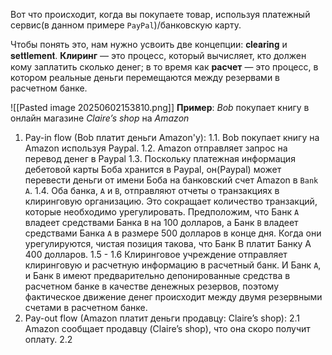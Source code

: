 
Вот что происходит, когда вы покупаете товар, используя платежный сервис(в данном примере `PayPal`)/банковскую карту.

Чтобы понять это, нам нужно усвоить две концепции: 𝐜𝐥𝐞𝐚𝐫𝐢𝐧𝐠 и 𝐬𝐞𝐭𝐭𝐥𝐞𝐦𝐞𝐧𝐭. **Клиринг** — это процесс, который вычисляет, кто должен кому заплатить
сколько денег; в то время как **расчет** — это процесс, в котором реальные деньги
перемещаются между резервами в расчетном банке.

![[Pasted image 20250602153810.png]]
**Пример**: *Bob* покупает книгу в онлайн магазине *Claire’s shop* на *Amazon*

1. Pay-in flow (Bob платит деньги Amazon'у):
	1.1.  Bob покупает книгу на Amazon используя Paypal.
	1.2.  Amazon отправляет запрос на перевод денег в Paypal
	1.3. Поскольку платежная информация дебетовой карты Боба хранится в Paypal, он(Paypal) может перевести деньги от имени Боба на банковский счет Amazon в `Bank A`.
	1.4. Оба банка, `A` и `B`, отправляют отчеты о транзакциях в клиринговую организацию. Это сокращает количество транзакций, которые необходимо урегулировать. Предположим, что Банк `A` владеет средствами Банка `B` на 100 долларов, а Банк `B` владеет средствами Банка `A` в размере 500 долларов в конце дня. Когда они урегулируются, чистая позиция такова, что Банк B платит Банку A 400 долларов.
	1.5 - 1.6 Клиринговое учреждение отправляет клиринговую и расчетную информацию в расчетный банк. И Банк `А`, и Банк `B` имеют предварительно депонированные средства в расчетном банке в качестве денежных резервов, поэтому фактическое движение денег происходит между двумя резервными счетами в расчетном банке.
2. Pay-out flow (Amazon платит деньги продавцу: Claire’s shop):
	2.1 Amazon сообщает продавцу (Claire’s shop), что она скоро получит оплату.
	2.2 